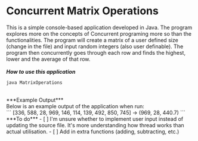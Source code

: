 # Concurrent Matrix Operations
This is a simple console-based application developed in Java. The program explores more on the concepts of Concurrent programing more so than the functionalities. The program will create a matrix of a user defined size (change in the file) and input random integers (also user definable). The program then concurrently goes through each row and finds the highest, lower and the average of that row.<br /><br/>
***How to use this application***<br/>
```
java MatrixOperations
```
<br/>
***Example Output***<br/>
Below is an example output of the application when run:<br/>
```
[336, 588, 28, 969, 146, 114, 139, 492, 850, 745] -> (969, 28, 440.7)
```
<br/>
***To do***
- [ ] I'm unsure whether to implement user input instead of updating the source file. It's more understanding how thread works than actual utilisation.
- [ ] Add in extra functions (adding, subtracting, etc.)
